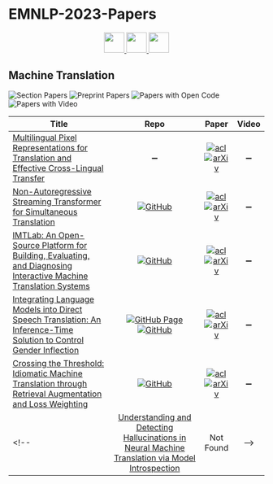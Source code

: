 # EMNLP-2023-Papers

<div align="center">
    <a href="https://github.com/DmitryRyumin/EMNLP-2023-Papers/blob/main/sections/information-extraction.md">
        <img src="https://cdn.jsdelivr.net/gh/DmitryRyumin/NewEraAI-Papers@main/images/left.svg" width="40" alt="" />
    </a>
    <a href="https://github.com/DmitryRyumin/EMNLP-2023-Papers/">
        <img src="https://cdn.jsdelivr.net/gh/DmitryRyumin/NewEraAI-Papers@main/images/home.svg" width="40" alt="" />
    </a>
    <a href="https://github.com/DmitryRyumin/EMNLP-2023-Papers/blob/main/sections/computational-social-science-and-cultural-analytics.md">
        <img src="https://cdn.jsdelivr.net/gh/DmitryRyumin/NewEraAI-Papers@main/images/right.svg" width="40" alt="" />
    </a>
</div>

## Machine Translation

![Section Papers](https://img.shields.io/badge/Section%20Papers-5-42BA16) ![Preprint Papers](https://img.shields.io/badge/Preprint%20Papers-5-b31b1b) ![Papers with Open Code](https://img.shields.io/badge/Papers%20with%20Open%20Code-4-1D7FBF) ![Papers with Video](https://img.shields.io/badge/Papers%20with%20Video-0-FF0000)

<!-- 126 -->
| **Title** | **Repo** | **Paper** | **Video** |
|-----------|:--------:|:---------:|:---------:|
| [Multilingual Pixel Representations for Translation and Effective Cross-Lingual Transfer](https://aclanthology.org/2023.emnlp-main.854) | :heavy_minus_sign: | [![acl](https://img.shields.io/badge/pdf-ACL%20Anthology-CBCBCC.svg)](https://aclanthology.org/2023.emnlp-main.854.pdf) <br /> [![arXiv](https://img.shields.io/badge/arXiv-2305.14280-b31b1b.svg)](http://arxiv.org/abs/2305.14280) | :heavy_minus_sign: |
| [Non-Autoregressive Streaming Transformer for Simultaneous Translation](https://aclanthology.org/2023.emnlp-main.314) | [![GitHub](https://img.shields.io/github/stars/ictnlp/NAST)](https://github.com/ictnlp/NAST) | [![acl](https://img.shields.io/badge/pdf-ACL%20Anthology-CBCBCC.svg)](https://aclanthology.org/2023.emnlp-main.314.pdf) <br /> [![arXiv](https://img.shields.io/badge/arXiv-2310.14883-b31b1b.svg)](http://arxiv.org/abs/2310.14883) | :heavy_minus_sign: |
| [IMTLab: An Open-Source Platform for Building, Evaluating, and Diagnosing Interactive Machine Translation Systems](https://aclanthology.org/2023.emnlp-main.922) | [![GitHub](https://img.shields.io/github/stars/xuuHuang/IMTLab)](https://github.com/xuuHuang/IMTLab) | [![acl](https://img.shields.io/badge/pdf-ACL%20Anthology-CBCBCC.svg)](https://aclanthology.org/2023.emnlp-main.922.pdf) <br /> [![arXiv](https://img.shields.io/badge/arXiv-2310.11163-b31b1b.svg)](http://arxiv.org/abs/2310.11163) | :heavy_minus_sign: |
| [Integrating Language Models into Direct Speech Translation: An Inference-Time Solution to Control Gender Inflection](https://aclanthology.org/2023.emnlp-main.705) | [![GitHub Page](https://img.shields.io/badge/GitHub-Page-159957.svg)](https://github.com/hlt-mt/FBK-fairseq/blob/master/fbk_works/SHALLOW_FUSION_GENDER_BIAS.md) <br /> [![GitHub](https://img.shields.io/github/stars/hlt-mt/FBK-fairseq)](https://github.com/hlt-mt/FBK-fairseq) | [![acl](https://img.shields.io/badge/pdf-ACL%20Anthology-CBCBCC.svg)](https://aclanthology.org/2023.emnlp-main.705.pdf) <br /> [![arXiv](https://img.shields.io/badge/arXiv-2310.15752-b31b1b.svg)](http://arxiv.org/abs/2310.15752) | :heavy_minus_sign: |
| [Crossing the Threshold: Idiomatic Machine Translation through Retrieval Augmentation and Loss Weighting](https://aclanthology.org/2023.emnlp-main.933) | [![GitHub](https://img.shields.io/github/stars/nightingal3/idiom-translation)](https://github.com/nightingal3/idiom-translation) | [![acl](https://img.shields.io/badge/pdf-ACL%20Anthology-CBCBCC.svg)](https://aclanthology.org/2023.emnlp-main.933.pdf) <br /> [![arXiv](https://img.shields.io/badge/arXiv-2310.07081-b31b1b.svg)](http://arxiv.org/abs/2310.07081) | :heavy_minus_sign: |
<!-- | [Understanding and Detecting Hallucinations in Neural Machine Translation via Model Introspection]() | Not Found | -->
